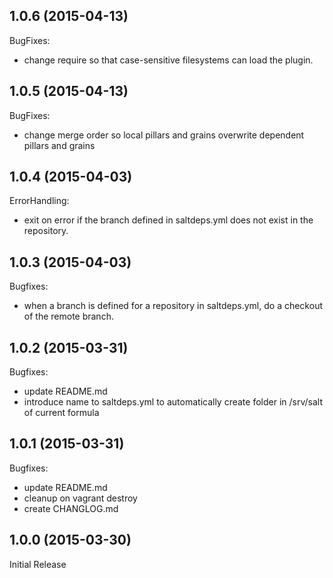 ## 1.0.6 (2015-04-13)

BugFixes:
  - change require so that case-sensitive filesystems can load the plugin.
  
## 1.0.5 (2015-04-13)

BugFixes:

  - change merge order so local pillars and grains overwrite dependent pillars and grains

## 1.0.4 (2015-04-03)

ErrorHandling:

  - exit on error if the branch defined in saltdeps.yml does not exist in the repository.

## 1.0.3 (2015-04-03)

Bugfixes:

  - when a branch is defined for a repository in saltdeps.yml, do a checkout of the remote branch.

## 1.0.2 (2015-03-31)

Bugfixes:

  - update README.md
  - introduce name to saltdeps.yml to automatically create folder in /srv/salt of current formula

## 1.0.1 (2015-03-31)

Bugfixes:

  - update README.md
  - cleanup on vagrant destroy
  - create CHANGLOG.md

## 1.0.0 (2015-03-30)

Initial Release
